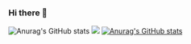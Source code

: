### Hi there 👋

<!--
**issacbrizuela1/issacbrizuela1** is a ✨ _special_ ✨ repository because its `README.md` (this file) appears on your GitHub profile.

Here are some ideas to get you started:

- 🔭 I’m currently working on ...
- 🌱 I’m currently learning ...
- 👯 I’m looking to collaborate on ...
- 🤔 I’m looking for help with ...
- 💬 Ask me about ...
- 📫 How to reach me: ...
- 😄 Pronouns: ...
- ⚡ Fun fact: ...
-->
![Anurag's GitHub stats](https://github-readme-stats.vercel.app/api?username=issacbrizuela1&theme=merko&show_icons=true&count_private=true)
![](https://github-profile-trophy.vercel.app/?username=issacbrizuela1&theme=merko&no-frame=false&no-bg=false&margin-w=4&border_color=67D242)
[![Anurag's GitHub stats](https://github-readme-stats.vercel.app/api?username=issacbrizuela1)](https://github.com/anuraghazra/github-readme-stats)
